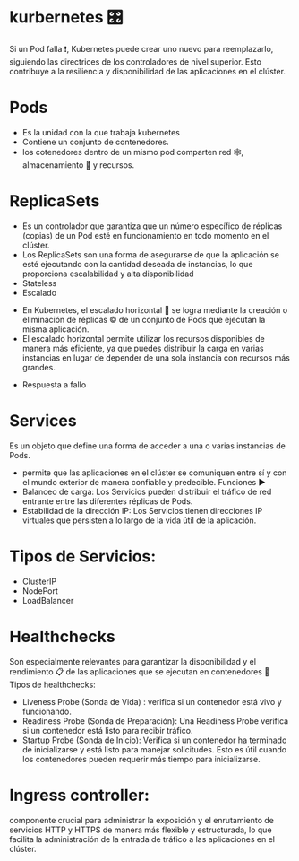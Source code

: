 # kurbernetes 🎛️
Si un Pod falla ❗, Kubernetes puede crear uno nuevo para reemplazarlo, siguiendo las directrices de los controladores de nivel superior. Esto contribuye a la resiliencia y disponibilidad de las aplicaciones en el clúster.
# Pods
- Es la unidad con la que trabaja kubernetes
- Contiene un conjunto de contenedores.
- los cotenedores dentro de un mismo pod comparten red 🕸️, almacenamiento 🏬 y recursos.
# ReplicaSets
- Es un controlador que garantiza que un número específico de réplicas (copias) de un Pod esté en funcionamiento en todo momento en el clúster.
- Los ReplicaSets son una forma de asegurarse de que la aplicación se esté ejecutando con la cantidad deseada de instancias, lo que proporciona escalabilidad y alta disponibilidad
- Stateless
- Escalado
+ En Kubernetes, el escalado horizontal 🌅 se logra mediante la creación o eliminación de réplicas ©️ de un conjunto de Pods que ejecutan la misma aplicación.
+ El escalado horizontal permite utilizar los recursos disponibles de manera más eficiente, ya que puedes distribuir la carga en varias instancias en lugar de depender de una sola instancia con recursos más grandes.
- Respuesta a fallo
# Services 
Es un objeto que define una forma de acceder a una o varias instancias de Pods.
- permite que las aplicaciones en el clúster se comuniquen entre sí y con el mundo exterior de manera confiable y predecible.
Funciones ▶️
- Balanceo de carga: Los Servicios pueden distribuir el tráfico de red entrante entre las diferentes réplicas de Pods.
- Estabilidad de la dirección IP: Los Servicios tienen direcciones IP virtuales que persisten a lo largo de la vida útil de la aplicación.
# Tipos de Servicios: 
- ClusterIP
- NodePort
- LoadBalancer
# Healthchecks
Son especialmente relevantes para garantizar la disponibilidad y el rendimiento 📋 de las aplicaciones que se ejecutan en contenedores 🐳
Tipos de healthchecks:
  - Liveness Probe (Sonda de Vida) : verifica si un contenedor está vivo y funcionando.
  - Readiness Probe (Sonda de Preparación):  Una Readiness Probe verifica si un contenedor está listo para        recibir tráfico.
  - Startup Probe (Sonda de Inicio): Verifica si un contenedor ha terminado de inicializarse y está listo         para manejar solicitudes. Esto es útil cuando los contenedores pueden requerir más tiempo para                inicializarse.
# Ingress controller:
componente crucial para administrar la exposición y el enrutamiento de servicios HTTP y HTTPS de manera más flexible y estructurada, lo que facilita la administración de la entrada de tráfico a las aplicaciones en el clúster.
  
